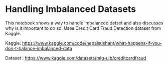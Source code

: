 # Handling Imbalanced Datasets

This notebook shows a way to handle imbalanced datset and also discusses why is it important to do so. Uses Credit Card Fraud Detection dataset from Kaggle. 

Kaggle: https://www.kaggle.com/code/nepalsushant/what-happens-if-you-don-t-balance-imbalanced-data

Dataset : https://www.kaggle.com/datasets/mlg-ulb/creditcardfraud
